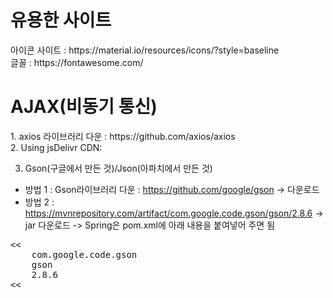 <h1>유용한 사이트</h1>
아이콘 사이트 : https://material.io/resources/icons/?style=baseline<br>
글꼴 : https://fontawesome.com/

<h1>AJAX(비동기 통신)</h1>
1. axios 라이브러리 다운 : https://github.com/axios/axios<br>
2. Using jsDelivr CDN: <script src="https://cdn.jsdelivr.net/npm/axios/dist/axios.min.js"></script>

3. Gson(구글에서 만든 것)/Json(아파치에서 만든 것)
- 방법 1 : Gson라이브러리 다운 : https://github.com/google/gson -> 다운로드
- 방법 2 : https://mvnrepository.com/artifact/com.google.code.gson/gson/2.8.6 -> jar 다운로드
-> Spring은 pom.xml에 아래 내용을 붙여넣어 주면 됨
<!-- https://mvnrepository.com/artifact/com.google.code.gson/gson -->
<pre>
&lt;<dependency>&lt;
    <groupId>com.google.code.gson</groupId>
    <artifactId>gson</artifactId>
    <version>2.8.6</version>
&lt;</dependency>&lt;
</pre>

          
